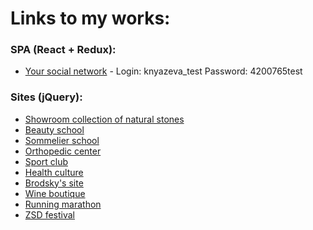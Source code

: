 # Links to my works:

### SPA (React + Redux):
- [Your social network](http://195.123.215.35/socialNetwork) - 
Login: knyazeva_test 
Password: 4200765test

### Sites (jQuery):
- [Showroom collection of natural stones](http://195.123.215.35/Charmestone/)
- [Beauty school](http://195.123.215.35/SchoolBeauty/)
- [Sommelier school](http://195.123.215.35/Millezim/)
- [Orthopedic center](http://195.123.215.35/orto_s/)
- [Sport club](http://195.123.215.35/ClubGoodwin/)
- [Health culture](http://195.123.215.35/HealthCulture/)
- [Brodsky's site](http://195.123.215.35/BrodskyOnline/)
- [Wine boutique](http://195.123.215.35/Vinissimo/)
- [Running marathon](http://195.123.215.35/Elton/)
- [ZSD festival](http://195.123.215.35/Velo_Project/)
